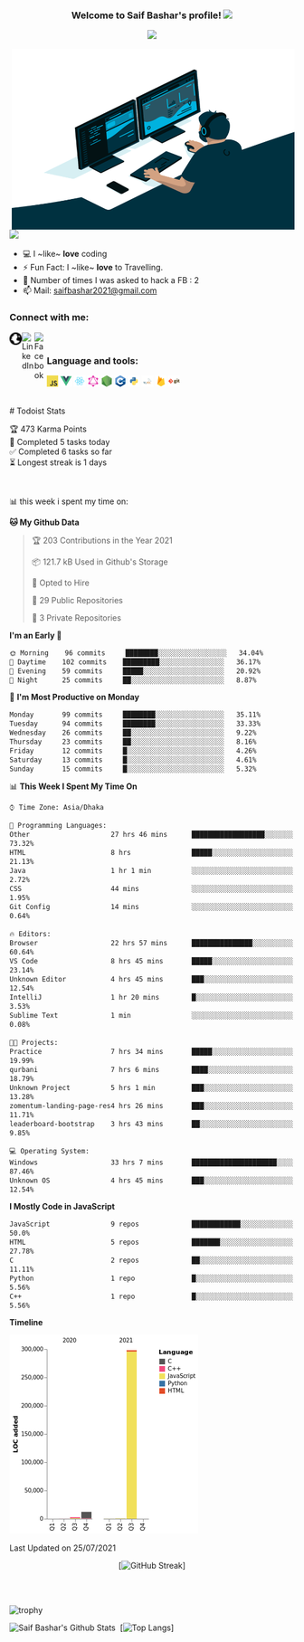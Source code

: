 <h3 align="center">
  Welcome to Saif Bashar's profile!
  <img src="https://media.giphy.com/media/hvRJCLFzcasrR4ia7z/giphy.gif" width="28">
</h3>
<p align="center">
  <a href="https://github.com/saifbashar"><img src="https://readme-typing-svg.herokuapp.com/?lines=Full-stack%20web%20and%20app%20developer;Self-taught%20UI%2FUX%20Designer;2%2B%20years%20of%20coding%20experience;Always%20learning%20new%20things&center=true&width=380&height=45"></a>
</p>


<img align="right" alt="GIF" src="https://raw.githubusercontent.com/saifbashar/saifbashar/main/code.gif" width="500" height="320" />

  
![](https://komarev.com/ghpvc/?username=saifbashar&color=green&style=flat-square&label=PROFILE+VIEWS)



  
  

- 💻 I ~like~ **love** coding
- ⚡ Fun Fact: I ~like~ **love** to Travelling.
- 🏅 Number of times I was asked to hack a FB : 2
- 📫 Mail: saifbashar2021@gmail.com

 
<!-- - Usesless Stats:
 👯 I have successfully worked on production level projects regarding android, web and backend.
currently perfecting my skills with ReactJS and Android MVVM Architecture.


-->
 ### Connect with me:

[<img align="left" alt="" width="22px" src="https://raw.githubusercontent.com/iconic/open-iconic/master/svg/globe.svg" />][website]
[<img align="left" alt="LinkedIn" width="22px" src="https://cdn.jsdelivr.net/npm/simple-icons@v3/icons/linkedin.svg" />][linkedin]
[<img align="left" alt="Facebook" width="22px" src="https://cdn.jsdelivr.net/npm/simple-icons@v3/icons/facebook.svg" />][facebook]


<br /> 


 ### Language and tools:

<code><img height="20" src="https://raw.githubusercontent.com/github/explore/80688e429a7d4ef2fca1e82350fe8e3517d3494d/topics/javascript/javascript.png"></code>
<code><img height="20" src="https://raw.githubusercontent.com/github/explore/80688e429a7d4ef2fca1e82350fe8e3517d3494d/topics/vue/vue.png"></code>
<code><img height="20" src="https://raw.githubusercontent.com/github/explore/80688e429a7d4ef2fca1e82350fe8e3517d3494d/topics/react/react.png"></code>
<code><img height="20" src="https://raw.githubusercontent.com/github/explore/5c058a388828bb5fde0bcafd4bc867b5bb3f26f3/topics/graphql/graphql.png"></code>
<code><img height="20" src="https://raw.githubusercontent.com/github/explore/80688e429a7d4ef2fca1e82350fe8e3517d3494d/topics/nodejs/nodejs.png"></code>
<code><img height="20" src="https://raw.githubusercontent.com/github/explore/80688e429a7d4ef2fca1e82350fe8e3517d3494d/topics/cpp/cpp.png"></code>
<code><img height="20" src="https://raw.githubusercontent.com/github/explore/80688e429a7d4ef2fca1e82350fe8e3517d3494d/topics/python/python.png"></code>
<code><img height="20" src="https://raw.githubusercontent.com/github/explore/80688e429a7d4ef2fca1e82350fe8e3517d3494d/topics/mysql/mysql.png"></code>
<code><img height="20" src="https://raw.githubusercontent.com/github/explore/80688e429a7d4ef2fca1e82350fe8e3517d3494d/topics/firebase/firebase.png"></code>
<code><img height="20" src="https://raw.githubusercontent.com/github/explore/80688e429a7d4ef2fca1e82350fe8e3517d3494d/topics/git/git.png"></code>

  
  


<br />
# Todoist Stats

<!-- TODO-IST:START -->
🏆  473 Karma Points           
🌸  Completed 5 tasks today           
✅  Completed 6 tasks so far           
⏳  Longest streak is 1 days
<!-- TODO-IST:END -->
<br />

📊 this week i spent my time on:
<br />

<!--START_SECTION:waka-->
**🐱 My Github Data** 

> 🏆 203 Contributions in the Year 2021
 > 
> 📦 121.7 kB Used in Github's Storage 
 > 
> 💼 Opted to Hire
 > 
> 📜 29 Public Repositories 
 > 
> 🔑 3 Private Repositories  
 > 
**I'm an Early 🐤** 

```text
🌞 Morning    96 commits     ████████░░░░░░░░░░░░░░░░░   34.04% 
🌆 Daytime    102 commits    █████████░░░░░░░░░░░░░░░░   36.17% 
🌃 Evening    59 commits     █████░░░░░░░░░░░░░░░░░░░░   20.92% 
🌙 Night      25 commits     ██░░░░░░░░░░░░░░░░░░░░░░░   8.87%

```
📅 **I'm Most Productive on Monday** 

```text
Monday       99 commits     ████████░░░░░░░░░░░░░░░░░   35.11% 
Tuesday      94 commits     ████████░░░░░░░░░░░░░░░░░   33.33% 
Wednesday    26 commits     ██░░░░░░░░░░░░░░░░░░░░░░░   9.22% 
Thursday     23 commits     ██░░░░░░░░░░░░░░░░░░░░░░░   8.16% 
Friday       12 commits     █░░░░░░░░░░░░░░░░░░░░░░░░   4.26% 
Saturday     13 commits     █░░░░░░░░░░░░░░░░░░░░░░░░   4.61% 
Sunday       15 commits     █░░░░░░░░░░░░░░░░░░░░░░░░   5.32%

```


📊 **This Week I Spent My Time On** 

```text
⌚︎ Time Zone: Asia/Dhaka

💬 Programming Languages: 
Other                    27 hrs 46 mins      ██████████████████░░░░░░░   73.32% 
HTML                     8 hrs               █████░░░░░░░░░░░░░░░░░░░░   21.13% 
Java                     1 hr 1 min          ░░░░░░░░░░░░░░░░░░░░░░░░░   2.72% 
CSS                      44 mins             ░░░░░░░░░░░░░░░░░░░░░░░░░   1.95% 
Git Config               14 mins             ░░░░░░░░░░░░░░░░░░░░░░░░░   0.64%

🔥 Editors: 
Browser                  22 hrs 57 mins      ███████████████░░░░░░░░░░   60.64% 
VS Code                  8 hrs 45 mins       █████░░░░░░░░░░░░░░░░░░░░   23.14% 
Unknown Editor           4 hrs 45 mins       ███░░░░░░░░░░░░░░░░░░░░░░   12.54% 
IntelliJ                 1 hr 20 mins        █░░░░░░░░░░░░░░░░░░░░░░░░   3.53% 
Sublime Text             1 min               ░░░░░░░░░░░░░░░░░░░░░░░░░   0.08%

🐱‍💻 Projects: 
Practice                 7 hrs 34 mins       █████░░░░░░░░░░░░░░░░░░░░   19.99% 
qurbani                  7 hrs 6 mins        ████░░░░░░░░░░░░░░░░░░░░░   18.79% 
Unknown Project          5 hrs 1 min         ███░░░░░░░░░░░░░░░░░░░░░░   13.28% 
zomentum-landing-page-res4 hrs 26 mins       ███░░░░░░░░░░░░░░░░░░░░░░   11.71% 
leaderboard-bootstrap    3 hrs 43 mins       ██░░░░░░░░░░░░░░░░░░░░░░░   9.85%

💻 Operating System: 
Windows                  33 hrs 7 mins       █████████████████████░░░░   87.46% 
Unknown OS               4 hrs 45 mins       ███░░░░░░░░░░░░░░░░░░░░░░   12.54%

```

**I Mostly Code in JavaScript** 

```text
JavaScript               9 repos             ████████████░░░░░░░░░░░░░   50.0% 
HTML                     5 repos             ███████░░░░░░░░░░░░░░░░░░   27.78% 
C                        2 repos             ██░░░░░░░░░░░░░░░░░░░░░░░   11.11% 
Python                   1 repo              █░░░░░░░░░░░░░░░░░░░░░░░░   5.56% 
C++                      1 repo              █░░░░░░░░░░░░░░░░░░░░░░░░   5.56%

```


**Timeline**

![Chart not found](https://raw.githubusercontent.com/saifbashar/saifbashar/main/charts/bar_graph.png) 


 Last Updated on 25/07/2021
<!--END_SECTION:waka-->

<div align="center">
  

[![GitHub Streak](https://github-readme-streak-stats.herokuapp.com?user=saifbashar&theme=synthwave)]
  </div>
  
<br /><br />



  ![trophy](https://github-profile-trophy.vercel.app/?username=saifbashar&theme=juicyfresh&no-frame=true&row=1&&margin-w=20&no-bg=true)

  
<img align="left" alt="Saif Bashar's Github Stats" src="https://github-readme-stats.vercel.app/api?username=saifbashar&show_icons=true" />    &nbsp;
[![Top Langs](https://github-readme-stats.vercel.app/api/top-langs?username=saifbashar&count_private=true&show_icons=true)]
  </div>

  



[website]: https://saifbashar.wordpress.com/
[facebook]: https://www.facebook.com/yepitssaif/
[linkedin]:https://www.linkedin.com/in/saifbashar/
<br/>
<br/>



